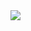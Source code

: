 <img align="right" src="https://visitor-badge.laobi.icu/badge?page_id=nityasanthosh.nityasanthosh" />


